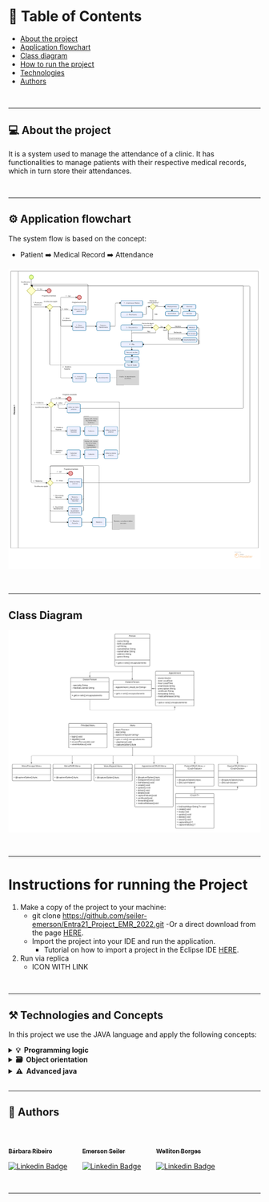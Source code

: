 📜 Table of Contents
=================
* [About the project](#About-the-oroject)
* [Application flowchart](#flowchart)
* [Class diagram](#diagram)
* [How to run the project](#-How-to-run-the-project)
* [Technologies](#-technologies)  
* [Authors](#-author)

</br>

---

## 💻 About the project

It is a system used to manage the attendance of a clinic. It has functionalities to manage patients with their respective medical records, which in turn store their attendances.

<br>

---

## ⚙️ Application flowchart

The system flow is based on the concept:
- Patient ➡️ Medical Record ➡️ Attendance

![Flowchart](./image/emr_fluxo.png)

</br>

----

## Class Diagram
 
![Diagram](./image/emr_diagrama.png)

</br>

----

# Instructions for running the Project

1. Make a copy of the project to your machine:
    - git clone https://github.com/seiler-emerson/Entra21_Project_EMR_2022.git
    -Or a direct download from the page [HERE](https://github.com/seiler-emerson/Entra21_Project_EMR_2022).
    - Import the project into your IDE and run the application.
        - Tutorial on how to import a project in the Eclipse IDE [HERE](https://www.youtube.com/watch?v=R-8OF9ipeT8).
2. Run via replica
    - ICON WITH LINK

</br>

---

## ⚒ Technologies and Concepts

In this project we use the JAVA language and apply the following concepts:

<details>	
  <summary><b>💡&nbsp; Programming logic</b></summary>

1. Git
    - Repository
    - Documentation
    - README.md
    - Replit
2. Project organization
    - Packages / sub-packages
    - Nomenclature
3. Basic elements
    - variables
    - constants
    - comments
4. Decision structures
    - if, else-if, else
    - switch
5. Repeat loops
    - for
    - while
    - do-while
6. Modularization
    - methods with or without parameters and with or without returns
    - recursion
</details>

<details>	
  <summary><b>🗃️&nbsp; Object orientation</b></summary>
  
1. Classes
    - class diagram
    - attributes
    - builders
    - encapsulation
    - specific methods
    - instantiate objects
2. Heritage
    - extends
    - create new constructors based on the super class
    - Polymorphism
        - Just take advantage of the methods
        - Do it completely specifically
        - Overwrite to:
            - Do it specifically
            - Take advantage of the behavior and make a complement
3. Polymorphism
    - interfaces
</details>

<details>
   <summary><b>⚠️&nbsp; Advanced java</b></summary>

1. Classes wrapper
2. ENUM
3. Annotations
4. Collections
    - ArrayList
    - LinkedList
    - HashSet
    - HashMap
5. Lambda functions
6. Generics
7. Dates
8. Exceptions

</details>

</br>

---

## 👷 Authors

<br>



<div style="display:flex;">
    <div style="margin-right:30px;">
        <a href="https://www.linkedin.com/in/B%C3%A1rbaraRibeiro050392/">
        <img style="border-radius: 50%;" src="https://avatars.githubusercontent.com/Ba-Ribeiro" width="100px;" alt=""/>
        <br />
        <sub><b>Bárbara Ribeiro</b></sub></a> <a href="https://www.linkedin.com/in/B%C3%A1rbaraRibeiro050392/" title="Bárbara Ribeiro"></a>
        <br />

[![Linkedin Badge](https://img.shields.io/badge/-barbararibeiro-blue?style=flat-square&logo=Linkedin&logoColor=white&link=https://www.linkedin.com/in/B%C3%A1rbaraRibeiro050392/)](https://www.linkedin.com/in/B%C3%A1rbaraRibeiro050392/)
    </div>

<div style="margin-right:30px;">
    <a href="https://www.linkedin.com/in/seileremerson/">
    <img style="border-radius: 50%;" src="https://avatars.githubusercontent.com/seiler-emerson" width="100px;" alt=""/>
    <br />
    <sub><b>Emerson Seiler</b></sub></a> <a href="https://www.linkedin.com/in/seileremerson/" title="Emerson Seiler"></a>
    <br />

[![Linkedin Badge](https://img.shields.io/badge/-seileremerson-blue?style=flat-square&logo=Linkedin&logoColor=white&link=https://www.linkedin.com/in/seileremerson/)](https://www.linkedin.com/in/seileremerson/)
    </div>

<div>
    <a href="https://www.linkedin.com/in/welliton-borges-904331190/">
    <img style="border-radius: 50%;" src="https://avatars.githubusercontent.com/Wellitonborges" width="100px;" alt=""/>
    <br />
    <sub><b>Welliton Borges</b></sub></a> <a href="https://www.linkedin.com/in/welliton-borges-904331190/" title="Welliton Borges"></a>
    <br />

[![Linkedin Badge](https://img.shields.io/badge/-wellitonborges-blue?style=flat-square&logo=Linkedin&logoColor=white&link=https://www.linkedin.com/in/welliton-borges-904331190/)](https://www.linkedin.com/in/welliton-borges-904331190/)
    </div>
</div>
<br>

---
